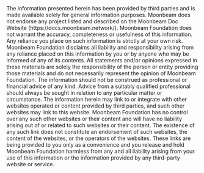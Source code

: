 <div class="page-disclaimer"> 
The information presented herein has been provided by third parties and is made available solely for general information purposes. Moonbeam does not endorse any project listed and described on the Moonbeam Doc Website (https://docs.moonbeam.network/). Moonbeam Foundation does not warrant the accuracy, completeness or usefulness of this information. Any reliance you place on such information is strictly at your own risk. Moonbeam Foundation disclaims all liability and responsibility arising from any reliance placed on this information by you or by anyone who may be informed of any of its contents. All statements and/or opinions expressed in these materials are solely the responsibility of the person or entity providing those materials and do not necessarily represent the opinion of Moonbeam Foundation. The information should not be construed as professional or financial advice of any kind. Advice from a suitably qualified professional should always be sought in relation to any particular matter or circumstance. The information herein may link to or integrate with other websites operated or content provided by third parties, and such other websites may link to this website. Moonbeam Foundation has no control over any such other websites or their content and will have no liability arising out of or related to such websites or their content. The existence of any such link does not constitute an endorsement of such websites, the content of the websites, or the operators of the websites. These links are being provided to you only as a convenience and you release and hold Moonbeam Foundation harmless from any and all liability arising from your use of this information or the information provided by any third-party website or service.
</div>
